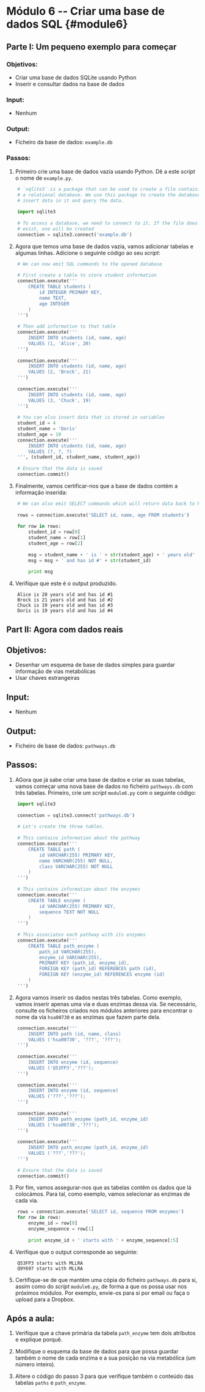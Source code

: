 # Módulo 6 -- Criar uma base de dados SQL {#module6}

## Parte I: Um pequeno exemplo para começar

### Objetivos:
- Criar uma base de dados SQLite usando Python
- Inserir e consultar dados na base de dados

### Input:
- Nenhum

### Output:
- Ficheiro da base de dados: `example.db`

### Passos:

1. Primeiro crie uma base de dados vazia usando Python.
Dê a este _script_ o nome de <nobr>`example.py`.</nobr>
```python
    # `sqlite3` is a package that can be used to create a file containing
    # a relational database. We use this package to create the database,
    # insert data in it and query the data.
    
    import sqlite3
    
    # To access a database, we need to connect to it. If the file does not
    # exist, one will be created
    connection = sqlite3.connect('example.db')
```

2. Agora que temos uma base de dados vazia, vamos adicionar tabelas e algumas linhas.
Adicione o seguinte código ao seu _script_:
```python
    # We can now emit SQL commands to the opened database
    
    # First create a table to store student information
    connection.execute('''
        CREATE TABLE students (
            id INTEGER PRIMARY KEY,
            name TEXT,
            age INTEGER
        )
    ''')
    
    # Then add information to that table
    connection.execute('''
        INSERT INTO students (id, name, age)
        VALUES (1, 'Alice', 20)
    ''')
    
    connection.execute('''
        INSERT INTO students (id, name, age)
        VALUES (2, 'Brock', 21)
    ''')
    
    connection.execute('''
        INSERT INTO students (id, name, age)
        VALUES (3, 'Chuck', 19)
    ''')
    
    # You can also insert data that is stored in variables
    student_id = 4
    student_name = 'Doris'
    student_age = 19
    connection.execute('''
        INSERT INTO students (id, name, age)
        VALUES (?, ?, ?)
    ''', (student_id, student_name, student_age))
    
    # Ensure that the data is saved
    connection.commit()
```

3. Finalmente, vamos certificar-nos que a base de dados contém a informação inserida:
```python
    # We can also emit SELECT commands which will return data back to Python
    
    rows = connection.execute('SELECT id, name, age FROM students')
    
    for row in rows:
        student_id = row[0]
        student_name = row[1]
        student_age = row[2]
        
        msg = student_name + ' is ' + str(student_age) + ' years old'
        msg = msg + ' and has id #' + str(student_id)
        
        print msg
```

4. Verifique que este é o output produzido.
```text
    Alice is 20 years old and has id #1
    Brock is 21 years old and has id #2
    Chuck is 19 years old and has id #3
    Doris is 19 years old and has id #4
```

## Part II: Agora com dados reais

## Objetivos:
- Desenhar um esquema de base de dados simples para guardar informação de vias metabólicas
- Usar chaves estrangeiras

## Input:
- Nenhum

## Output:
- Ficheiro de base de dados: `pathways.db`

## Passos:

1. AGora que já sabe criar uma base de dados e criar as suas tabelas, vamos começar uma nova base de dados no ficheiro `pathways.db` com três tabelas.
Primeiro, crie um _script_ `module6.py` com o seguinte código:
```python
    import sqlite3
    
    connection = sqlite3.connect('pathways.db')
    
    # Let's create the three tables.
    
    # This contains information about the pathway
    connection.execute('''
        CREATE TABLE path (
            id VARCHAR(255) PRIMARY KEY,
            name VARCHAR(255) NOT NULL,
            class VARCHAR(255) NOT NULL
        )
    ''')
    
    # This contains information about the enzymes
    connection.execute('''
        CREATE TABLE enzyme (
            id VARCHAR(255) PRIMARY KEY,
            sequence TEXT NOT NULL
        )
    ''')
    
    # This associates each pathway with its enzymes
    connection.execute('''
        CREATE TABLE path_enzyme (
            path_id VARCHAR(255),
            enzyme_id VARCHAR(255),
            PRIMARY KEY (path_id, enzyme_id),
            FOREIGN KEY (path_id) REFERENCES path (id),
            FOREIGN KEY (enzyme_id) REFERENCES enzyme (id)
        )
    ''')
```

2. Agora vamos inserir os dados nestas três tabelas.
Como exemplo, vamos inserir apenas uma via e duas enzimas dessa via.
Se necessário, consulte os ficheiros criados nos módulos anteriores para encontrar o nome da via `hsa00730` e as enzimas que fazem parte dela.
```python
    connection.execute('''
        INSERT INTO path (id, name, class)
        VALUES ('hsa00730', '???', '???');
    ''')
    
    connection.execute('''
        INSERT INTO enzyme (id, sequence)
        VALUES ('Q53FP3','???');
    ''')
    
    connection.execute('''
        INSERT INTO enzyme (id, sequence)
        VALUES ('???','???');
    ''')
    
    connection.execute('''
        INSERT INTO path_enzyme (path_id, enzyme_id)
        VALUES ('hsa00730','???');
    ''')
    
    connection.execute('''
        INSERT INTO path_enzyme (path_id, enzyme_id)
        VALUES ('???','???');
    ''')
    
    # Ensure that the data is saved
    connection.commit()
```

3. Por fim, vamos assegurar-nos que as tabelas contêm os dados que lá colocámos.
Para tal, como exemplo, vamos selecionar as enzimas de cada via.
```python
    rows = connection.execute('SELECT id, sequence FROM enzymes')
    for row in rows:
        enzyme_id = row[0]
        enzyme_sequence = row[1]
        
        print enzyme_id + ' starts with ' + enzyme_sequence[:5]
```

4. Verifique que o output corresponde ao seguinte:
```text
    Q53FP3 starts with MLLRA
    Q9Y697 starts with MLLRA
```

5. Certifique-se de que mantém uma cópia do ficheiro `pathways.db` para si, assim como do _script_ `module6.py`, de forma a que os possa usar nos próximos módulos.
Por exemplo, envie-os para si por email ou faça o upload para a Dropbox.

## Após a aula:

1. Verifique que a chave primária da tabela `path_enzyme` tem dois atributos e explique porquê.

2. Modifique o esquema da base de dados para que possa guardar também o nome de cada enzima e a sua posição na via metabólica (um número inteiro).

3. Altere o código do passo 3 para que verifique também o conteúdo das tabelas `paths` e `path_enzyme`.

